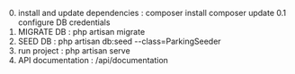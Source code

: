 0. install and update dependencies :
    composer install
    composer update
0.1 configure DB credentials
2. MIGRATE DB :
    php artisan migrate
3. SEED DB :
    php artisan db:seed --class=ParkingSeeder
4. run project :
    php artisan serve
5. API documentation :
    /api/documentation
